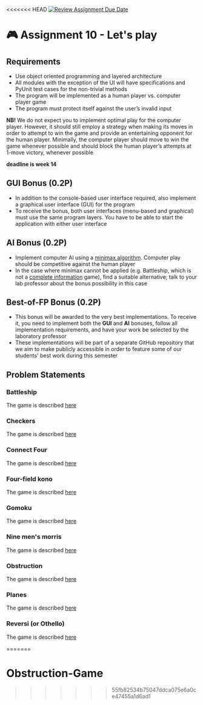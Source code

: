 <<<<<<< HEAD
[![Review Assignment Due Date](https://classroom.github.com/assets/deadline-readme-button-22041afd0340ce965d47ae6ef1cefeee28c7c493a6346c4f15d667ab976d596c.svg)](https://classroom.github.com/a/AM3fGEK5)
# :video_game: Assignment 10 - Let's play
## Requirements
- Use object oriented programming and layered architecture
- All modules with the exception of the UI will have specifications and PyUnit test cases for the non-trivial methods
- The program will be implemented as a human player vs. computer player game
- The program must protect itself against the user’s invalid input

**NB!** We do not expect you to implement optimal play for the computer player. However, it should still employ a strategy when making its moves in order to attempt to win the game and provide an entertaining opponent for the human player. Minimally, the computer player should move to win the game whenever possible and should block the human player’s attempts at 1-move victory, whenever possible

**deadline is week 14**

## GUI Bonus (0.2P)
- In addition to the console-based user interface required, also implement a graphical user interface (GUI) for the program
- To receive the bonus, both user interfaces (menu-based and graphical) must use the same program layers. You have to be able to start the application with either user interface
## AI Bonus (0.2P)
- Implement computer AI using a [minimax algorithm](https://en.wikipedia.org/wiki/Minimax). Computer play should be competitive against the human player
- In the case where minimax cannot be applied (e.g. Battleship, which is not a [complete information](https://en.wikipedia.org/wiki/Complete_information) game), find a suitable alternative; talk to your lab professor about the bonus possibility in this case
## Best-of-FP Bonus (0.2P)
- This bonus will be awarded to the very best implementations. To receive it, you need to implement both the **GUI** and **AI** bonuses, follow all implementation requirements, and have your work be selected by the laboratory professor
- These implementations will be part of a separate GitHub repository that we aim to make publicly accessible in order to feature some of our students' best work during this semester


## Problem Statements
### Battleship
The game is described [here](https://en.wikipedia.org/wiki/Battleship_(game))

### Checkers
The game is described [here](https://en.wikipedia.org/wiki/Checkers)

### Connect Four
The game is described [here](https://en.wikipedia.org/wiki/Connect_Four)

### Four-field kono
The game is described [here](https://en.wikipedia.org/wiki/Four-field_kono)

### Gomoku
The game is described [here](https://en.wikipedia.org/wiki/Gomoku)

### Nine men's morris
The game is described [here](https://en.wikipedia.org/wiki/Nine_men%27s_morris)

### Obstruction
The game is described [here](http://www.papg.com/show?2XMX)

### Planes
The game is described [here](https://ro.wikipedia.org/wiki/Avioane_(joc))

### Reversi (or Othello)
The game is described [here](https://en.wikipedia.org/wiki/Reversi)


=======
# Obstruction-Game
>>>>>>> 55fb82534b75047ddca075e6a0ce47455a1d6ad1
